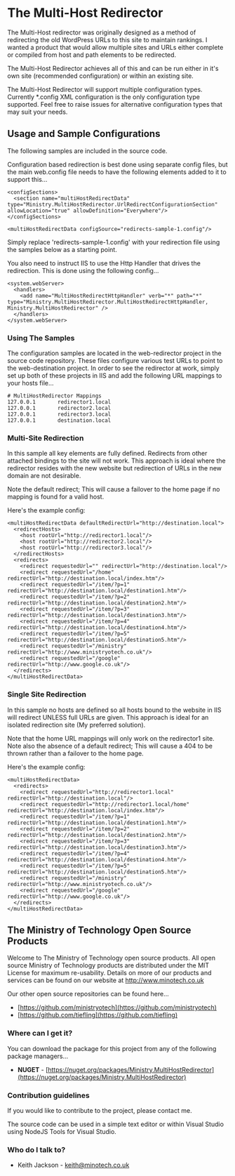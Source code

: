 # The Multi-Host Redirector #

The Multi-Host redirector was originally designed as a method of redirecting the old WordPress URLs to this site to maintain rankings. I wanted a product that would allow multiple sites and URLs either complete or compiled from host and path elements to be redirected.

The Multi-Host Redirector achieves all of this and can be run either in it's own site (recommended configuration) or within an existing site.

The Multi-Host Redirector will support multiple configuration types. Currently *.config XML configuration is the only configuration type supported. Feel free to raise issues for alternative configuration types that may suit your needs.

## Usage and Sample Configurations ##

The following samples are included in the source code.

Configuration based redirection is best done using separate config files, but the main web.config file needs to have the following elements added to it to support this...

    <configSections>
      <section name="multiHostRedirectData" type="Ministry.MultiHostRedirector.UrlRedirectConfigurationSection" allowLocation="true" allowDefinition="Everywhere"/>
    </configSections>

    <multiHostRedirectData configSource="redirects-sample-1.config"/>

Simply replace 'redirects-sample-1.config' with your redirection file using the samples below as a starting point.

You also need to instruct IIS to use the Http Handler that drives the redirection. This is done using the following config...

    <system.webServer>
      <handlers>
        <add name="MultiHostRedirectHttpHandler" verb="*" path="*" type="Ministry.MultiHostRedirector.MultiHostRedirectHttpHandler, Ministry.MultiHostRedirector" />
      </handlers>    
    </system.webServer>

### Using The Samples ###

The configuration samples are located in the web-redirector project in the source code repository. These files configure various test URLs to point to the web-destination project. In order to see the redirector at work, simply set up both of these projects in IIS and add the following URL mappings to your hosts file...

    # MultiHostRedirector Mappings
    127.0.0.1 		redirector1.local
    127.0.0.1 		redirector2.local
    127.0.0.1 		redirector3.local
    127.0.0.1 		destination.local

### Multi-Site Redirection ###

In this sample all key elements are fully defined. Redirects from other attached bindings to the site will not work.
This approach is ideal where the redirector resides with the new website but redirection of URLs in the new domain are not desirable.
  
Note the default redirect; This will cause a failover to the home page if no mapping is found for a valid host.

Here's the example config:

    <multiHostRedirectData defaultRedirectUrl="http://destination.local">
      <redirectHosts>
        <host rootUrl="http://redirector1.local"/>
        <host rootUrl="http://redirector2.local"/>
        <host rootUrl="http://redirector3.local"/>
      </redirectHosts>
      <redirects>
        <redirect requestedUrl="" redirectUrl="http://destination.local"/>
        <redirect requestedUrl="/home" redirectUrl="http://destination.local/index.htm"/>
        <redirect requestedUrl="/item/?p=1" redirectUrl="http://destination.local/destination1.htm"/>
        <redirect requestedUrl="/item/?p=2" redirectUrl="http://destination.local/destination2.htm"/>
        <redirect requestedUrl="/item/?p=3" redirectUrl="http://destination.local/destination3.htm"/>
        <redirect requestedUrl="/item/?p=4" redirectUrl="http://destination.local/destination4.htm"/>
        <redirect requestedUrl="/item/?p=5" redirectUrl="http://destination.local/destination5.htm"/>
        <redirect requestedUrl="/ministry" redirectUrl="http://www.ministryotech.co.uk"/>
        <redirect requestedUrl="/google" redirectUrl="http://www.google.co.uk"/>
      </redirects>
    </multiHostRedirectData>

### Single Site Redirection ###

In this sample no hosts are defined so all hosts bound to the website in IIS will redirect UNLESS full URLs are given.
This approach is ideal for an isolated redirection site (My preferred solution).
  
Note that the home URL mappings will only work on the redirector1 site. 
Note also the absence of a default redirect; This will cause a 404 to be thrown rather than a failover to the home page.

Here's the example config:

    <multiHostRedirectData>
      <redirects>
        <redirect requestedUrl="http://redirector1.local" redirectUrl="http://destination.local"/>
        <redirect requestedUrl="http://redirector1.local/home" redirectUrl="http://destination.local/index.htm"/>
        <redirect requestedUrl="/item/?p=1" redirectUrl="http://destination.local/destination1.htm"/>
        <redirect requestedUrl="/item/?p=2" redirectUrl="http://destination.local/destination2.htm"/>
        <redirect requestedUrl="/item/?p=3" redirectUrl="http://destination.local/destination3.htm"/>
        <redirect requestedUrl="/item/?p=4" redirectUrl="http://destination.local/destination4.htm"/>
        <redirect requestedUrl="/item/?p=5" redirectUrl="http://destination.local/destination5.htm"/>
        <redirect requestedUrl="/ministry" redirectUrl="http://www.ministryotech.co.uk"/>
        <redirect requestedUrl="/google" redirectUrl="http://www.google.co.uk"/>
      </redirects>
    </multiHostRedirectData>

## The Ministry of Technology Open Source Products ##
Welcome to The Ministry of Technology open source products. All open source Ministry of Technology products are distributed under the MIT License for maximum re-usability. Details on more of our products and services can be found on our website at http://www.minotech.co.uk

Our other open source repositories can be found here...

* [https://github.com/ministryotech](https://github.com/ministryotech)
* [https://github.com/tiefling](https://github.com/tiefling)

### Where can I get it? ###
You can download the package for this project from any of the following package managers...

- **NUGET** - [https://nuget.org/packages/Ministry.MultiHostRedirector](https://nuget.org/packages/Ministry.MultiHostRedirector)

### Contribution guidelines ###
If you would like to contribute to the project, please contact me.

The source code can be used in a simple text editor or within Visual Studio using NodeJS Tools for Visual Studio.

### Who do I talk to? ###
* Keith Jackson - keith@minotech.co.uk
